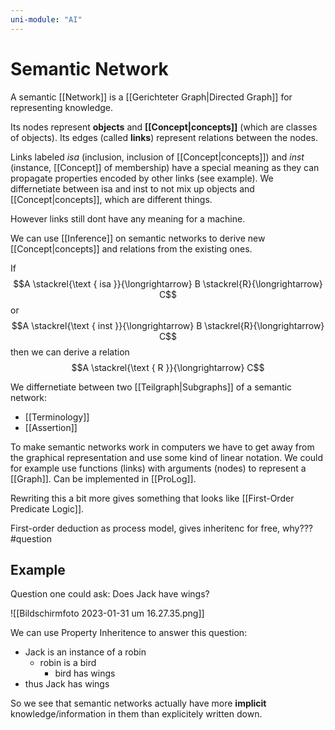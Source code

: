 ```yaml
---
uni-module: "AI"
---
```


# Semantic Network

A semantic [[Network]] is a [[Gerichteter Graph|Directed Graph]] for representing knowledge.

Its nodes represent **objects** and **[[Concept|concepts]]** (which are classes of objects).
Its edges (called **links**) represent relations between the nodes.

Links labeled _isa_ (inclusion, inclusion of [[Concept|concepts]]) and _inst_ (instance, [[Concept]] of membership) have a special meaning as they can propagate properties encoded by other links (see example).
We differnetiate between isa and inst to not mix up objects and [[Concept|concepts]], which are different things.

However links still dont have any meaning for a machine.

We can use [[Inference]] on semantic networks to derive new [[Concept|concepts]] and relations from the existing ones.

If
$$A \stackrel{\text { isa }}{\longrightarrow} B \stackrel{R}{\longrightarrow} C$$
or
$$A \stackrel{\text { inst }}{\longrightarrow} B \stackrel{R}{\longrightarrow} C$$
then we can derive a relation
$$A \stackrel{\text { R }}{\longrightarrow} C$$

We differnetiate between two [[Teilgraph|Subgraphs]] of a semantic network:

- [[Terminology]]
- [[Assertion]]

To make semantic networks work in computers we have to get away from the graphical representation and use some kind of linear notation. We could for example use functions (links) with arguments (nodes) to represent a [[Graph]]. Can be implemented in [[ProLog]].

Rewriting this a bit more gives something that looks like [[First-Order Predicate Logic]].

First-order deduction as process model, gives inheritenc for free, why??? #question

## Example

Question one could ask: Does Jack have wings?

![[Bildschirm­foto 2023-01-31 um 16.27.35.png]]

We can use Property Inheritence to answer this question:

- Jack is an instance of a robin
  - robin is a bird
    - bird has wings
- thus Jack has wings

So we see that semantic networks actually have more **implicit** knowledge/information in them than explicitely written down.
